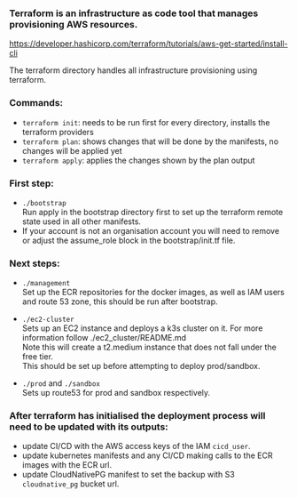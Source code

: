 ### Terraform is an infrastructure as code tool that manages provisioning AWS resources.
https://developer.hashicorp.com/terraform/tutorials/aws-get-started/install-cli 

The terraform directory handles all infrastructure provisioning using terraform.

### Commands:
* `terraform init`: needs to be run first for every directory, installs the terraform providers
* `terraform plan`: shows changes that will be done by the manifests, no changes will be applied yet
* `terraform apply`: applies the changes shown by the plan output

### First step:
* `./bootstrap`  
Run apply in the bootstrap directory first to set up the terraform remote state used in all other manifests.
* If your account is not an organisation account you will need to remove or adjust the assume_role block in the bootstrap/init.tf file.

### Next steps:
* `./management`  
Set up the ECR repositories for the docker images, as well as IAM users and route 53 zone, this should be run after bootstrap.

* `./ec2-cluster`  
Sets up an EC2 instance and deploys a k3s cluster on it. For more information follow ./ec2_cluster/README.md  
Note this will create a t2.medium instance that does not fall under the free tier.  
This should be set up before attempting to deploy prod/sandbox.

* `./prod` and `./sandbox`  
Sets up route53 for prod and sandbox respectively.

### After terraform has initialised the deployment process will need to be updated with its outputs:
* update CI/CD with the AWS access keys of the IAM `cicd_user`.
* update kubernetes manifests and any CI/CD making calls to the ECR images with the ECR url.
* update CloudNativePG manifest to set the backup with S3 `cloudnative_pg` bucket url.
